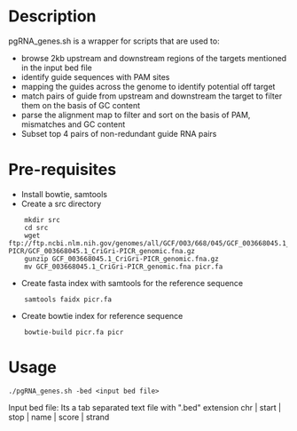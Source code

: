 # Description 

pgRNA_genes.sh is a wrapper for scripts that are used to: 
  - browse 2kb upstream and downstream regions of the targets mentioned in the input bed file
  - identify guide sequences with PAM sites
  - mapping the guides across the genome to identify potential off target
  - match pairs of guide from upstream and downstream the target to filter them on the basis of GC content
  - parse the alignment map to filter and sort on the basis of PAM, mismatches and GC content
  - Subset top 4 pairs of non-redundant guide RNA pairs

# Pre-requisites 

- Install bowtie, samtools
- Create a src directory
```
    mkdir src
    cd src
    wget ftp://ftp.ncbi.nlm.nih.gov/genomes/all/GCF/003/668/045/GCF_003668045.1_CriGri-PICR/GCF_003668045.1_CriGri-PICR_genomic.fna.gz
    gunzip GCF_003668045.1_CriGri-PICR_genomic.fna.gz 
    mv GCF_003668045.1_CriGri-PICR_genomic.fna picr.fa
```
- Create fasta index with samtools for the reference sequence
```
    samtools faidx picr.fa
```
- Create bowtie index for reference sequence
```
    bowtie-build picr.fa picr
```
# Usage 
```
./pgRNA_genes.sh -bed <input bed file>
```
Input bed file: Its a tab separated text file with ".bed" extension 
    chr | start | stop | name | score | strand 
